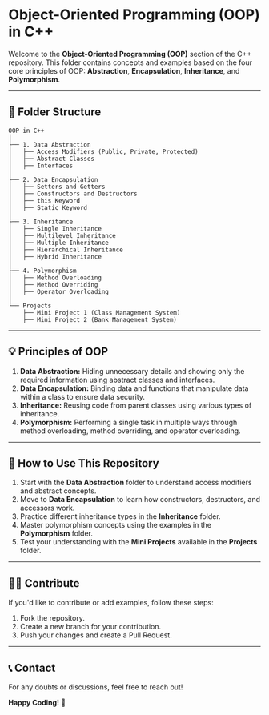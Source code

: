# Object-Oriented Programming (OOP) in C++

Welcome to the **Object-Oriented Programming (OOP)** section of the C++ repository. This folder contains concepts and examples based on the four core principles of OOP: **Abstraction**, **Encapsulation**, **Inheritance**, and **Polymorphism**.

---

## 📌 **Folder Structure**

```
OOP in C++
│
├── 1. Data Abstraction
│   ├── Access Modifiers (Public, Private, Protected)
│   ├── Abstract Classes
│   ├── Interfaces
│
├── 2. Data Encapsulation
│   ├── Setters and Getters
│   ├── Constructors and Destructors
│   ├── this Keyword
│   ├── Static Keyword
│
├── 3. Inheritance
│   ├── Single Inheritance
│   ├── Multilevel Inheritance
│   ├── Multiple Inheritance
│   ├── Hierarchical Inheritance
│   ├── Hybrid Inheritance
│
├── 4. Polymorphism
│   ├── Method Overloading
│   ├── Method Overriding
│   ├── Operator Overloading
│
└── Projects
    ├── Mini Project 1 (Class Management System)
    ├── Mini Project 2 (Bank Management System)
```

---

## 💡 **Principles of OOP**

1. **Data Abstraction:** Hiding unnecessary details and showing only the required information using abstract classes and interfaces.
2. **Data Encapsulation:** Binding data and functions that manipulate data within a class to ensure data security.
3. **Inheritance:** Reusing code from parent classes using various types of inheritance.
4. **Polymorphism:** Performing a single task in multiple ways through method overloading, method overriding, and operator overloading.

---

## 🚀 **How to Use This Repository**

1. Start with the **Data Abstraction** folder to understand access modifiers and abstract concepts.
2. Move to **Data Encapsulation** to learn how constructors, destructors, and accessors work.
3. Practice different inheritance types in the **Inheritance** folder.
4. Master polymorphism concepts using the examples in the **Polymorphism** folder.
5. Test your understanding with the **Mini Projects** available in the **Projects** folder.

---

## 🧑‍💻 **Contribute**

If you'd like to contribute or add examples, follow these steps:
1. Fork the repository.
2. Create a new branch for your contribution.
3. Push your changes and create a Pull Request.

---

## 📞 **Contact**
For any doubts or discussions, feel free to reach out!

**Happy Coding! 🚀**

